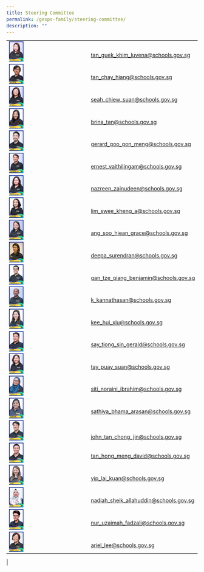 ```yaml
---
title: Steering Committee
permalink: /gesps-family/steering-committee/
description: ""
---
```

|  |  |
|---|:---|
|<img src="/images/mrs%20luvena%20lim%202.jpg" align="left" style="width:20%">|<br>&nbsp;&nbsp;&nbsp;[tan_guek_khim_luvena@schools.gov.sg](mailto:Tan_Guek_Khim_Luvena@schools.gov.sg)|
|<img src="/images/mdm%20tan%20chay%20hiang.jpg" align="left" style="width:20%">|<br>&nbsp;&nbsp;&nbsp;[tan_chay_hiang@schools.gov.sg](mailto:tan_chay_hiang@schools.gov.sg)|
|<img src="/images/mrs%20angela%20ho%202.jpg" align="left" style="width:20%">|<br>&nbsp;&nbsp;&nbsp;[seah_chiew_suan@schools.gov.sg](mailto:Seah_Chiew_Suan@schools.gov.sg)|
|<img src="/images/ms%20brina%20tan%20(2).jpg" align="left" style="width:20%">|<br>&nbsp;&nbsp;&nbsp;[brina_tan@schools.gov.sg](mailto:brina_tan@schools.gov.sg)|
<img src="/images/mr%20gerard%20woo.jpg" align="left" style="width:20%">|<br>&nbsp;&nbsp;&nbsp;[gerard_goo_gon_meng@schools.gov.sg](mailto:Gerard_Woo_Hon_meng)|
<img src="/images/mr%20vaithilingam%20ernest%20junior%202.jpg" align="left" style="width:20%">|<br>&nbsp;&nbsp;&nbsp;[ernest_vaithilingam@schools.gov.sg](mailto:Ernest_Vaithilingam@schools.gov.sg)|
<img src="/images/mdm%20nazreen%202.jpg" align="left" style="width:20%">|<br>&nbsp;&nbsp;&nbsp;[nazreen_zainudeen@schools.gov.sg](mailto:Nazreen_Zainudeen@schools.gov.sg)|
<img src="/images/ms%20lim%20swee%20kheng%202.jpg" align="left" style="width:20%">|<br>&nbsp;&nbsp;&nbsp;[lim_swee_kheng_a@schools.gov.sg](mailto:lim_swee_kheng_a@schools.gov.sg)|
<img src="/images/ms%20grace%20ang.jpg" align="left" style="width:20%">|<br>&nbsp;&nbsp;&nbsp;[ang_soo_hiean_grace@schools.gov.sg](mailto:ang_soo_hiean_grace@schools.gov.sg)|
<img src="/images/mdm%20deepa%20(2).jpg" align="left" style="width:20%">|<br>&nbsp;&nbsp;&nbsp;[deepa_surendran@schools.gov.sg](mailto:Deepa_Surendran@schools.gov.sg)|
<img src="/images/mr%20benjamin%20gan%20(2).jpg" align="left" style="width:20%">|<br>&nbsp;&nbsp;&nbsp;[gan_tze_qiang_benjamin@schools.gov.sg](mailto:gan_tze_qiang_benjamin@schools.gov.sg)|
<img src="/images/mr%20k%20kannathasan%20(2).jpg" align="left" style="width:20%">|<br>&nbsp;&nbsp;&nbsp;[k_kannathasan@schools.gov.sg](mailto:K_Kannathasan@schools.gov.sg)|
<img src="/images/mdm%20kee%20hui%20xiu.jpg" align="left" style="width:20%">|<br>&nbsp;&nbsp;&nbsp;[kee_hui_xiu@schools.gov.sg](mailto:kee_hui_xiu@schools.gov.sg)|
<img src="/images/mr%20gerald%20say-amended.jpg" align="left" style="width:20%">|<br>&nbsp;&nbsp;&nbsp;[say_tiong_sin_gerald@schools.gov.sg](mailto:say_tiong_sin_gerald@schools.gov.sg)|
<img src="/images/mrs%20carol%20wong%202.jpg" align="left" style="width:20%">|<br>&nbsp;&nbsp;&nbsp;[tay_puay_suan@schools.gov.sg](mailto:tay_puay_suan@schools.gov.sg)|
<img src="/images/ms%20siti%20noraini-amended.jpg" align="left" style="width:20%">|<br>&nbsp;&nbsp;&nbsp;[siti_noraini_ibrahim@schools.gov.sg](mailto:siti_noraini_ibrahim@schools.gov.sg)|
<img src="/images/mrs%20bhama%20puravalan.jpg" align="left" style="width:20%">|<br>&nbsp;&nbsp;&nbsp;[sathiya_bhama_arasan@schools.gov.sg](mailto:sathiya_bhama_arasan@schools.gov.sg)|
<img src="/images/mr%20john%20tan-amended.jpg" align="left" style="width:20%">|<br><br>&nbsp;&nbsp;&nbsp;[john_tan_chong_jin@schools.gov.sg](mailto:john_tan_chong_jin@schools.gov.sg)|
<img src="/images/mr%20david%20tan.jpg" align="left" style="width:20%">|<br>&nbsp;&nbsp;&nbsp;[tan_hong_meng_david@schools.gov.sg](mailto:tan_hong_meng_david@schools.gov.sg)|
<img src="/images/ms%20regina%20yip.jpg" align="left" style="width:20%">|<br>&nbsp;&nbsp;&nbsp;[yip_lai_kuan@schools.gov.sg](mailto:yip_lai_kuan@schools.gov.sg)|
<img src="/images/mdm%20nadiah%20(2).jpg" align="left" style="width:20%">|<br>&nbsp;&nbsp;&nbsp;[nadiah_sheik_allahuddin@schools.gov.sg](mailto:nadiah_sheik_allahuddin@schools.gov.sg)|
<img src="/images/ms%20nur'uzaimah.jpg" align="left" style="width:20%">|<br>&nbsp;&nbsp;&nbsp;[nur_uzaimah_fadzali@schools.gov.sg](mailto:nur_uzaimah_fadzali@schools.gov.sg)|
|<img src="/images/ms%20ariel%20lee.jpg" align="left" style="width:20%">|<br>&nbsp;&nbsp;&nbsp;[ariel_lee@schools.gov.sg](mailto:ariel_lee@schools.gov.sg)
|
